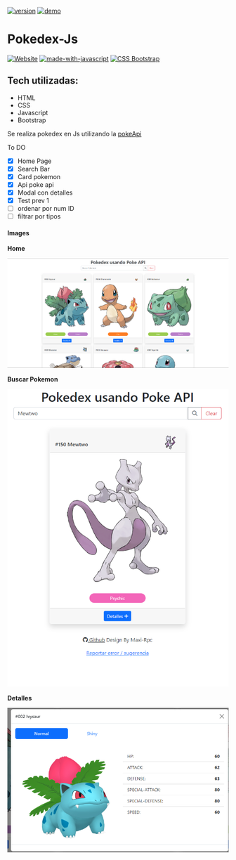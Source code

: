 [![version](https://img.shields.io/badge/version-1.0.0-blue)]()
[![demo](https://img.shields.io/badge/demo-web-blue)](https://maxi-rpc.github.io/Pokedex-Js/)

# Pokedex-Js

[![Website](https://img.shields.io/website-up-down-green-red/http/shields.io.svg)](#)
[![made-with-javascript](https://img.shields.io/badge/Made%20with-Javascript-yellow.svg)](#)
[![CSS Bootstrap](https://img.shields.io/cdnjs/v/bootstrap?label=Bootstrap)](#)

## Tech utilizadas:

- HTML
- CSS
- Javascript
- Bootstrap

Se realiza pokedex en Js utilizando la [pokeApi](https://pokeapi.co/)

To DO
- [x] Home Page
- [x] Search Bar
- [x] Card pokemon
- [x] Api poke api
- [x] Modal con detalles
- [x] Test prev 1
- [ ] ordenar por num ID
- [ ] filtrar por tipos

#### Images

**Home**

<p style="text-align: center">
    <img src="./assets/image/md/0.png" alt="0">
</p>

**Buscar Pokemon**

<p style="text-align: center">
    <img src="./assets/image/md/1.png" alt="1">
</p>

**Detalles**

<p style="text-align: center">
    <img src="./assets/image/md/2.png" alt="2">
</p>
